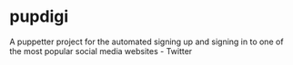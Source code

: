 # pupdigi

A puppetter project for the automated signing up and signing in to one of the most popular social media websites - Twitter
